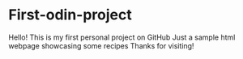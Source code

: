 # First-odin-project
Hello!
This is my first personal project on GitHub
Just a sample html webpage showcasing some recipes
Thanks for visiting!